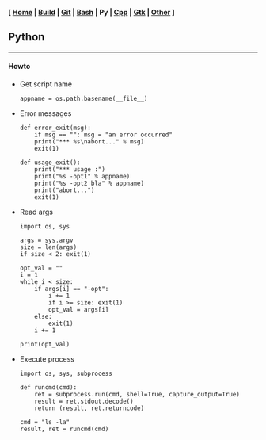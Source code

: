 <link href="style.css" rel="stylesheet"></link>

**[ [Home](00-Home.html) | [Build](05-Build.html) | [Git](10-Git.html) | [Bash](15-Bash.html) | Py | [Cpp](25-Cpp.html) | [Gtk](30-Gtk.html) | [Other](99-Other.html) ]**

## Python

---

#### Howto

* Get script name
    
    `appname = os.path.basename(__file__)`

* Error messages
    
    ```
    def error_exit(msg):
        if msg == "": msg = "an error occurred"
        print("*** %s\nabort..." % msg)
        exit(1)
    
    def usage_exit():
        print("*** usage :")
        print("%s -opt1" % appname)
        print("%s -opt2 bla" % appname)
        print("abort...")
        exit(1)
    ```

* Read args
    
    ```
    import os, sys
    
    args = sys.argv
    size = len(args)
    if size < 2: exit(1)

    opt_val = ""
    i = 1
    while i < size:
        if args[i] == "-opt":
            i += 1
            if i >= size: exit(1)
            opt_val = args[i]
        else:
            exit(1)
        i += 1

    print(opt_val)
    ```

* Execute process

    ```
    import os, sys, subprocess

    def runcmd(cmd):
        ret = subprocess.run(cmd, shell=True, capture_output=True)
        result = ret.stdout.decode()
        return (result, ret.returncode)
    
    cmd = "ls -la"
    result, ret = runcmd(cmd)
    ```


